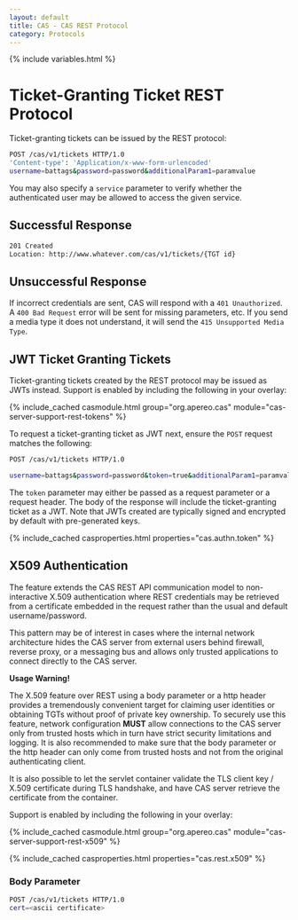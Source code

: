 ```yaml
---
layout: default
title: CAS - CAS REST Protocol
category: Protocols
---
```


{% include variables.html %}

# Ticket-Granting Ticket REST Protocol

Ticket-granting tickets can be issued by the REST protocol:

```bash
POST /cas/v1/tickets HTTP/1.0
'Content-type': 'Application/x-www-form-urlencoded'
username=battags&password=password&additionalParam1=paramvalue
```

You may also specify a `service` parameter to verify whether the 
authenticated user may be allowed to access the given service.

## Successful Response

```bash
201 Created
Location: http://www.whatever.com/cas/v1/tickets/{TGT id}
```

## Unsuccessful Response

If incorrect credentials are sent, CAS will respond with a `401 Unauthorized`. A `400 Bad Request` error 
will be sent for missing parameters, etc. If you send a media type it does not 
understand, it will send the `415 Unsupported Media Type`.

## JWT Ticket Granting Tickets

Ticket-granting tickets created by the REST protocol may be issued as 
JWTs instead. Support is enabled by including the following in your overlay:

{% include_cached casmodule.html group="org.apereo.cas" module="cas-server-support-rest-tokens" %}

To request a ticket-granting ticket as JWT next, ensure the `POST` request matches the following:

```bash
POST /cas/v1/tickets HTTP/1.0

username=battags&password=password&token=true&additionalParam1=paramvalue
```

The `token` parameter may either be passed as a request parameter or a request 
header. The body of the response will include the ticket-granting ticket as 
a JWT. Note that JWTs created are typically signed and encrypted by default with pre-generated keys. 

{% include_cached casproperties.html properties="cas.authn.token" %}

## X509 Authentication

The feature extends the CAS REST API communication model to non-interactive X.509 authentication
where REST credentials may be retrieved from a certificate embedded in the request rather than
the usual and default username/password.

This pattern may be of interest in cases where the internal network architecture hides
the CAS server from external users behind firewall, reverse proxy, or a messaging bus and
allows only trusted applications to connect directly to the CAS server.

<div class="alert alert-warning"><strong>Usage Warning!</strong><p>The X.509 feature over REST
using a body parameter or a http header provides a tremendously convenient target for claiming
user identities or obtaining TGTs without proof of private key ownership.
To securely use this feature, network configuration <strong>MUST</strong> allow connections
to the CAS server only from trusted hosts which in turn have strict security limitations and
logging. It is also recommended to make sure that the body parameter or the http header can only come
from trusted hosts and not from the original authenticating client.</p></div>

It is also possible to let the servlet container validate the TLS client key / X.509 certificate
during TLS handshake, and have CAS server retrieve the certificate from the container.

Support is enabled by including the following in your overlay:

{% include_cached casmodule.html group="org.apereo.cas" module="cas-server-support-rest-x509" %}

{% include_cached casproperties.html properties="cas.rest.x509" %}

### Body Parameter

```bash
POST /cas/v1/tickets HTTP/1.0
cert=<ascii certificate>
```
